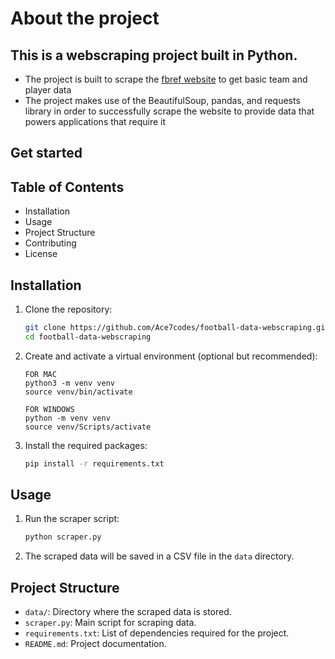 About the project 
====================

This is a webscraping project built in Python.
-----------------------------------------------

- The project is built to scrape the [fbref website](https://fbref.com/en/) to get basic team and player data
- The project makes use of the BeautifulSoup, pandas, and requests library in order to successfully scrape the website to provide data that powers applications that require it

Get started
----------------

## Table of Contents

- Installation
- Usage
- Project Structure
- Contributing
- License

## Installation

1. Clone the repository:
    ```bash
    git clone https://github.com/Ace7codes/football-data-webscraping.git
    cd football-data-webscraping
    ```

2. Create and activate a virtual environment (optional but recommended):
    ```
    FOR MAC
    python3 -m venv venv
    source venv/bin/activate 
    ```

    ```
    FOR WINDOWS
    python -m venv venv
    source venv/Scripts/activate
    ```

3. Install the required packages:
    ```bash
    pip install -r requirements.txt
    ```

## Usage

1. Run the scraper script:
    ```bash
    python scraper.py
    ```

2. The scraped data will be saved in a CSV file in the `data` directory.

## Project Structure
- `data/`: Directory where the scraped data is stored.
- `scraper.py`: Main script for scraping data.
- `requirements.txt`: List of dependencies required for the project.
- `README.md`: Project documentation.

